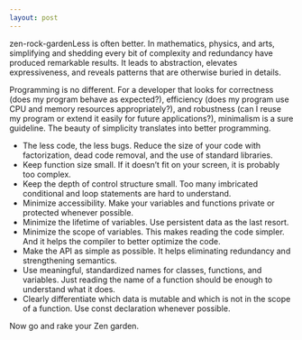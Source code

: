 ```yaml
---
layout: post
---
```





zen-rock-gardenLess is often better. In mathematics, physics, and arts, simplifying and shedding every bit of complexity and redundancy have produced remarkable results. It leads to abstraction, elevates expressiveness, and reveals patterns that are otherwise buried in details.

Programming is no different. For a developer that looks for correctness (does my program behave as expected?), efficiency (does my program use CPU and memory resources appropriately?), and robustness (can I reuse my program or extend it easily for future applications?), minimalism is a sure guideline. The beauty of simplicity translates into better programming.

- The less code, the less bugs. Reduce the size of your code with factorization, dead code removal, and the use of standard libraries.
- Keep function size small. If it doesn’t fit on your screen, it is probably too complex.
- Keep the depth of control structure small. Too many imbricated conditional and loop statements are hard to understand.
- Minimize accessibility. Make your variables and functions private or protected whenever possible.
- Minimize the lifetime of variables. Use persistent data as the last resort.
- Minimize the scope of variables. This makes reading the code simpler. And it helps the compiler to better optimize the code.
- Make the API as simple as possible. It helps eliminating redundancy and strengthening semantics.
- Use meaningful, standardized names for classes, functions, and variables. Just reading the name of a function should be enough to understand what it does.
- Clearly differentiate which data is mutable and which is not in the scope of a function. Use const declaration whenever possible.

Now go and rake your Zen garden.

